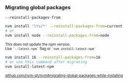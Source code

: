 ### Migrating global packages

`--reinstall-packages-from`

```sh
nvm install 'lts/*' --reinstall-packages-from=current
# or
nvm install node --reinstall-packages-from=node
```

<small>
This does not update the npm version.<br>
Use <code>`--latest-npm`</code> flag or
<code>`nvm install-latest-npm`</code>
</small>

```sh
nvm install 16 --reinstall-packages-from=16
# or use this command after migrating
nvm install-latest-npm
```

<small>
<a href="https://github.com/nvm-sh/nvm#migrating-global-packages-while-installing" target="_blank">
    github.com/nvm-sh/nvm#migrating-global-packages-while-installing
</a>
</small>

<aside class="notes">
</aside>
